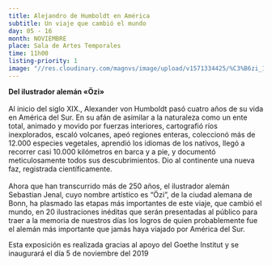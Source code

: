 ```yaml
---
title: Alejandro de Humboldt en América
subtitle: Un viaje que cambió el mundo
day: 05 - 16
month: NOVIEMBRE
place: Sala de Artes Temporales
time: 11h00
listing-priority: 1
image: "//res.cloudinary.com/magnvs/image/upload/v1571334425/%C3%B6zi_10_onlphq.jpg"
---
```

**Del ilustrador alemán &laquo;Özi&raquo;**<br /><br/>Al inicio del siglo XIX., Alexander von Humboldt pasó cuatro años de su vida en América del Sur. En su afán de asimilar a la naturaleza como un ente total, animado y movido por fuerzas interiores, cartografió ríos inexplorados, escaló volcanes, apeó regiones enteras, coleccionó más de 12.000 especies vegetales, aprendió los idiomas de los nativos, llegó a recorrer casi 10.000 kilómetros en barca y a pie, y documentó meticulosamente todos sus descubrimientos.  Dio al continente una nueva faz, registrada científicamente.<br /><br/>Ahora que han transcurrido más de 250 años, el ilustrador alemán Sebastian Jenal, cuyo nombre artístico es “Özi”, de la ciudad alemana de Bonn, ha plasmado las etapas más importantes de este viaje, que cambió el mundo, en  20 ilustraciones inéditas que serán presentadas al público para traer a la memoria de nuestros días los logros de quien probablemente fue el alemán más importante que jamás haya viajado por América del Sur.  

Esta exposición es realizada gracias al apoyo del Goethe Institut y se inaugurará el día 5 de noviembre del 2019
